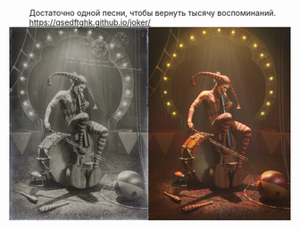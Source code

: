 &nbsp;&nbsp;&nbsp;&nbsp;&nbsp;&nbsp;&nbsp;&nbsp;&nbsp;Достаточно одной песни, чтобы вернуть тысячу воспоминаний.
<br>
&nbsp;&nbsp;&nbsp;&nbsp;&nbsp;&nbsp;&nbsp;&nbsp;&nbsp;https://qsedftghk.github.io/joker/
<br>
![Preview](https://github.com/qsedftghk/joker/blob/main/joker.jpg)

